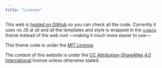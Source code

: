 ```yaml
---
title: "License"
---
```

<!-- License URL and add to GH -->
This web is [hosted on GitHub](https://github.com/ajuancer/ajuancer.github.io) so you can check all the code. Currently it uses no JS at all and all the templates and style is wrapped in the [`simple`](https://github.com/ajuancer/ajuancer.github.io/tree/main/themes/simple) theme instead of the web root —making it much more easier to use—.

This theme code is under the [MIT License](https://github.com/ajuancer/ajuancer.github.io/LICENSE).

The content of this website is under the [CC Attribution-ShareAlike 4.0 International](https://creativecommons.org/licenses/by-sa/4.0/) license unless otherwise stated.
